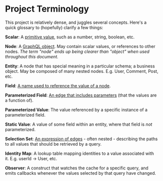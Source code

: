 # Project Terminology

This project is relatively dense, and juggles several concepts.  Here's a quick glossary to (hopefully) clarify a few things:

**Scalar**: A [primitive value](http://facebook.github.io/graphql/#sec-Scalars), such as a number, string, boolean, etc.

**Node**: A [GraphQL object](http://facebook.github.io/graphql/#sec-Objects). May contain scalar values, or references to other nodes. _The term "node" ends up being clearer than "object" when used throughout this document._

**Entity**: A node that has special meaning in a particular schema; a business object.  May be composed of many nested nodes.  E.g. User, Comment, Post, etc.

**Field**: [A name used to reference the value of a node](http://facebook.github.io/graphql/#sec-Language.Fields).

**Parameterized Field**: [An edge that includes parameters](http://facebook.github.io/graphql/#sec-Object-Field-Arguments) (that the values are a function of).

**Parameterized Value**: The value referenced by a specific instance of a parameterized field.

**Static Value**: A value of some field within an entity, where that field is _not_ parameterized.

**Selection Set**: [An expression of edges](http://facebook.github.io/graphql/#sec-Selection-Sets) - often nested - describing the paths to all values that should be retrieved by a query.

**Identity Map**: A lookup table mapping identities to a value associated with it.  E.g. userId -> User, etc.

**Observer**: A construct that watches the cache for a specific query, and emits callbacks whenever the values selected by that query have changed.
